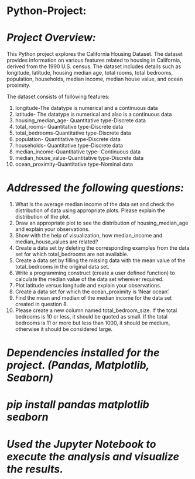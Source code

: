 # Python-Project:
# *Project Overview:*

This Python project explores the California Housing Dataset. The dataset provides information on various features related to housing in California, derived from the 1990 U.S. census. The dataset includes details such as longitude, latitude, housing median age, total rooms, total bedrooms, population, households, median income, median house value, and ocean proximity.

The dataset consists of following features:

1) longitude-The datatype is numerical and a continuous data    
2) latitude- The datatype is numerical and also is a continuous data
3) housing_median_age- Quantitative type-Discrete data
4) total_rooms- Quantitative type-Discrete data
5) total_bedrooms-Quantitative type-Discrete data
6) population- Quantitative type-Discrete data
7) households- Quantitative type-Discrete data
8) median_income-Quantitative type- Continuous data 
9) median_house_value-Quantitative type-Discrete data 
10) ocean_proximity-Quantitative type-Nominal data  



# *Addressed the following questions:*

1. What is the average median income of the data set and check the distribution of data using appropriate plots. Please explain the distribution of the plot.
2. Draw an appropriate plot to see the distribution of housing_median_age and explain your observations.
3. Show with the help of visualization, how median_income and median_house_values are related?
4. Create a data set by deleting the corresponding examples from the data set for which total_bedrooms are not available.
5. Create a data set by filling the missing data with the mean value of the total_bedrooms in the original data set.
6. Write a programming construct (create a user defined function) to calculate the median value of the data set wherever required.
7. Plot latitude versus longitude and explain your observations.
8. Create a data set for which the ocean_proximity is ‘Near ocean’.
9. Find the mean and median of the median income for the data set created in question 8.
10. Please create a new column named total_bedroom_size. If the total bedrooms is 10 or less, it should be quoted as small. If the total bedrooms is 11 or more but less than 1000, it should be medium, otherwise it should be considered large.

# *Dependencies installed for the project. (Pandas, Matplotlib, Seaborn)*


# *pip install pandas matplotlib seaborn*

# *Used the Jupyter Notebook to execute the analysis and visualize the results.*


